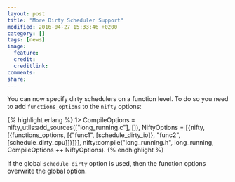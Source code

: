 ```yaml
---
layout: post
title: "More Dirty Scheduler Support"
modified: 2016-04-27 15:33:46 +0200
category: []
tags: [news]
image:
  feature:
  credit:
  creditlink:
comments:
share:
---
```

You can now specify dirty schedulers on a function level. To do so you need to add `functions_options` to the `nifty` options:

{% highlight erlang %}
1> CompileOptions = nifty_utils:add_sources(["long_running.c"], []),
   NiftyOptions = [{nifty, [{functions_options, [{"func1", [schedule_dirty_io]},
                                                 "func2", [schedule_dirty_cpu]]}]}],
   nifty:compile("long_running.h",
                 long_running,
                 CompileOptions ++ NiftyOptions).
{% endhighlight %}

If the global `schedule_dirty` option is used, then the function options overwrite the global option.
